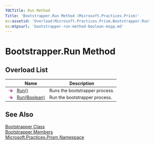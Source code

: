 ```yaml
---
TOCTitle: Run Method
Title: 'Bootstrapper.Run Method (Microsoft.Practices.Prism)'
ms:assetid: 'Overload:Microsoft.Practices.Prism.Bootstrapper.Run'
ms:mtpsurl: 'bootstrapper-run-method-boolean-mspp.md'
---
```


# Bootstrapper.Run Method

## Overload List

<table>
<thead>
<tr class="header">
<th> </th>
<th>Name</th>
<th>Description</th>
</tr>
</thead>
<tbody>
<tr class="odd">
<td><img src="/patterns-practices/reference/images/public-method.gif" alt="Public method"/></td>
<td><a href="/patterns-practices/reference/run-mthd" data-raw-source="[Run()](/patterns-practices/reference/run-mthd)">Run()</a></td>
<td><div class="summary">
Runs the bootstrapper process.
</div></td>
</tr>
<tr class="even">
<td><img src="/patterns-practices/reference/images/public-method.gif" alt="Public method"/></td>
<td><a href="/patterns-practices/reference/bootstrapper-run-method-boolean-mspp" data-raw-source="[Run(Boolean)](/patterns-practices/reference/bootstrapper-run-method-boolean-mspp)">Run(Boolean)</a></td>
<td><div class="summary">
Run the bootstrapper process.
</div></td>
</tr>
</tbody>
</table>

## See Also

[Bootstrapper Class](/patterns-practices/reference/bootstrapper-class-mspp)  
[Bootstrapper Members](/patterns-practices/reference/bootstrapper-members-mspp)  
[Microsoft.Practices.Prism Namespace](/patterns-practices/reference/mspp-namespace)

